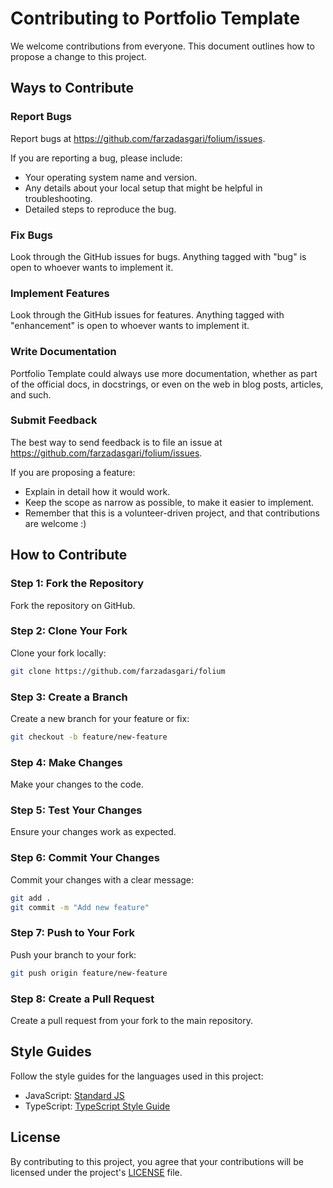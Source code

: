 # Contributing to Portfolio Template

We welcome contributions from everyone. This document outlines how to propose a change to this project.

## Ways to Contribute

### Report Bugs

Report bugs at https://github.com/farzadasgari/folium/issues.

If you are reporting a bug, please include:

- Your operating system name and version.
- Any details about your local setup that might be helpful in troubleshooting.
- Detailed steps to reproduce the bug.

### Fix Bugs

Look through the GitHub issues for bugs. Anything tagged with "bug" is open to whoever wants to implement it.

### Implement Features

Look through the GitHub issues for features. Anything tagged with "enhancement" is open to whoever wants to implement it.

### Write Documentation

Portfolio Template could always use more documentation, whether as part of the official docs, in docstrings, or even on the web in blog posts, articles, and such.

### Submit Feedback

The best way to send feedback is to file an issue at https://github.com/farzadasgari/folium/issues.

If you are proposing a feature:

- Explain in detail how it would work.
- Keep the scope as narrow as possible, to make it easier to implement.
- Remember that this is a volunteer-driven project, and that contributions are welcome :)

## How to Contribute

### Step 1: Fork the Repository

Fork the repository on GitHub.

### Step 2: Clone Your Fork

Clone your fork locally:

```bash
git clone https://github.com/farzadasgari/folium
```

### Step 3: Create a Branch

Create a new branch for your feature or fix:

```bash
git checkout -b feature/new-feature
```

### Step 4: Make Changes

Make your changes to the code.

### Step 5: Test Your Changes

Ensure your changes work as expected.

### Step 6: Commit Your Changes

Commit your changes with a clear message:

```bash
git add .
git commit -m "Add new feature"
```

### Step 7: Push to Your Fork

Push your branch to your fork:

```bash
git push origin feature/new-feature
```

### Step 8: Create a Pull Request

Create a pull request from your fork to the main repository.

## Style Guides

Follow the style guides for the languages used in this project:

- JavaScript: [Standard JS](https://standardjs.com/)
- TypeScript: [TypeScript Style Guide](https://github.com/Microsoft/TypeScript/wiki/Coding-guidelines)

## License

By contributing to this project, you agree that your contributions will be licensed under the project's [LICENSE](https://github.com/farzadasgari/folium/blob/main/LICENSE) file.

